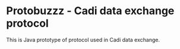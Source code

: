 Protobuzzz - Cadi data exchange protocol
===============================

This is Java prototype of protocol used in Cadi data exchange.
